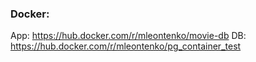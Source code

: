 ### Docker:

App: https://hub.docker.com/r/mleontenko/movie-db
DB: https://hub.docker.com/r/mleontenko/pg_container_test